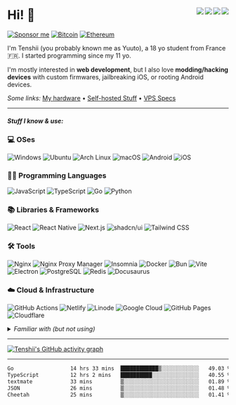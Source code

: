 # Hi! 👋 <img src="https://komarev.com/ghpvc/?username=CuteTenshii&base=2615" align="right" /><a href="https://wakatime.com/@603df7a0-43ed-44a2-897f-8d90d700254e"><img src="https://wakatime.com/badge/user/603df7a0-43ed-44a2-897f-8d90d700254e.svg" align="right" /></a><a href="https://tenshii.moe/?utm_source=github"><img src="https://img.shields.io/badge/my%20website-tenshii.moe-141f37" align="right" /></a><a href="https://miwa.lol/tenshii"><img src="https://img.shields.io/badge/my%20socials-miwa.lol/tenshii-8534ef" align="right" /></a>

[![Sponsor me](https://img.shields.io/badge/sponsor-30363D?logo=GitHub-Sponsors&logoColor=#white)](https://github.com/sponsors/CuteTenshii)
[![Bitcoin](https://img.shields.io/badge/Bitcoin-bc1q7ucz45v35fxxtywetkl89tf4t9d00efdr87x4f-FF9900?logo=bitcoin&logoColor=white)](https://mempool.space/address/bc1q7ucz45v35fxxtywetkl89tf4t9d00efdr87x4f)
[![Ethereum](https://img.shields.io/badge/Ethereum-0xF81704104E37a97338F58f27188a8760A15C8766-3C3C3D?logo=ethereum&logoColor=white)](https://etherscan.io/address/0xF81704104E37a97338F58f27188a8760A15C8766)

I'm Tenshii (you probably known me as Yuuto), a 18 yo student from France 🇫🇷. I started programming since my 11 yo.

I'm mostly interested in **web development**, but I also love **modding/hacking devices** with custom firmwares, jailbreaking iOS, or rooting Android devices.

*Some links:* [My hardware](Hardware.md) &bull; [Self-hosted Stuff](Self-hosted_Stuff.md) &bull; [VPS Specs](VPS_Specs.md)

---

##### Stuff I know & use:

### 💻 OSes

![Windows](https://img.shields.io/badge/Windows-0078D6?logo=windows&logoColor=white)
![Ubuntu](https://img.shields.io/badge/Ubuntu-E95420?logo=ubuntu&logoColor=white)
![Arch Linux](https://img.shields.io/badge/Arch_Linux-1793D1?logo=arch-linux&logoColor=white)
![macOS](https://img.shields.io/badge/mac%20os-000000?logo=apple&logoColor=white)
![Android](https://img.shields.io/badge/Android-3DDC84?logo=android&logoColor=white)
![iOS](https://img.shields.io/badge/iOS-000000?logo=ios&logoColor=white)

### 🧑‍💻 Programming Languages

![JavaScript](https://img.shields.io/badge/JavaScript-323330?logo=javascript&logoColor=F7DF1E)
![TypeScript](https://img.shields.io/badge/TypeScript-007ACC?logo=typescript&logoColor=white)
![Go](https://img.shields.io/badge/Go-00ADD8?logo=go&logoColor=white)
![Python](https://img.shields.io/badge/Python-FFD43B?logo=python&logoColor=blue)

### 📚 Libraries & Frameworks

![React](https://img.shields.io/badge/React-20232A?logo=react&logoColor=61DAFB)
![React Native](https://img.shields.io/badge/React_Native-20232A?logo=react&logoColor=61DAFB)
![Next.js](https://img.shields.io/badge/next%20js-000000?logo=nextdotjs&logoColor=white)
![shadcn/ui](https://img.shields.io/badge/shadcn%2Fui-000000?logo=shadcnui&logoColor=white)
![Tailwind CSS](https://img.shields.io/badge/Tailwind_CSS-38B2AC?logo=tailwind-css&logoColor=white)

### 🛠️ Tools

![Nginx](https://img.shields.io/badge/Nginx-009639?logo=nginx&logoColor=white)
![Nginx Proxy Manager](https://img.shields.io/badge/nginxproxymanager-F15833?logo=nginxproxymanager&logoColor=white)
![Insomnia](https://img.shields.io/badge/Insomnia-5849be?logo=Insomnia&logoColor=white)
![Docker](https://img.shields.io/badge/Docker-2CA5E0?logo=docker&logoColor=white)
![Bun](https://img.shields.io/badge/bun-282a36?logo=bun&logoColor=fbf0df)
![Vite](https://img.shields.io/badge/Vite-B73BFE?logo=vite&logoColor=FFD62E)
![Electron](https://img.shields.io/badge/Electron-2B2E3A?logo=electron&logoColor=9FEAF9)
![PostgreSQL](https://img.shields.io/badge/PostgreSQL-316192?logo=postgresql&logoColor=white)
![Redis](https://img.shields.io/badge/redis-%23DD0031.svg?&logo=redis&logoColor=white)
![Docusaurus](https://img.shields.io/badge/Docusaurus-3ECC5F?logo=Docusaurus&logoColor=white)

### ☁️ Cloud & Infrastructure

![GitHub Actions](https://img.shields.io/badge/GitHub_Actions-2088FF?logo=github-actions&logoColor=white)
![Netlify](https://img.shields.io/badge/Netlify-00C7B7?logo=netlify&logoColor=white)
![Linode](https://img.shields.io/badge/Linode-00A95C?logo=Linode&logoColor=white)
![Google Cloud](https://img.shields.io/badge/Google_Cloud-4285F4?logo=google-cloud&logoColor=white)
![GitHub Pages](https://img.shields.io/badge/GitHub%20Pages-222222?logo=GitHub%20Pages&logoColor=white)
![Cloudflare](https://img.shields.io/badge/Cloudflare-F38020?logo=Cloudflare&logoColor=white)

<details>
  <summary><i>Familiar with (but not using)</i></summary>

Stuff I used in the past, but that I haven't used in years. That doesn't mean I forgot how to use them :)

![Vue](https://img.shields.io/badge/Vue%20js-35495E?logo=vuedotjs&logoColor=4FC08D)
![Swift](https://img.shields.io/badge/Swift-FA7343?logo=swift&logoColor=white)
![PHP](https://img.shields.io/badge/PHP-777BB4?logo=php&logoColor=white)
![MySQL](https://img.shields.io/badge/MySQL-005C84?logo=mysql&logoColor=white)
</details>

---

[![Tenshii's GitHub activity graph](https://github-readme-activity-graph.vercel.app/graph?username=CuteTenshii&theme=github-compact&hide_border=true)](https://github.com/ashutosh00710/github-readme-activity-graph)

---

<!--START_SECTION:waka-->

```txt
Go                  14 hrs 33 mins  ████████████▒░░░░░░░░░░░░   49.03 %
TypeScript          12 hrs 2 mins   ██████████░░░░░░░░░░░░░░░   40.55 %
textmate            33 mins         ▒░░░░░░░░░░░░░░░░░░░░░░░░   01.89 %
JSON                26 mins         ▒░░░░░░░░░░░░░░░░░░░░░░░░   01.48 %
Cheetah             25 mins         ▒░░░░░░░░░░░░░░░░░░░░░░░░   01.41 %
```

<!--END_SECTION:waka-->
